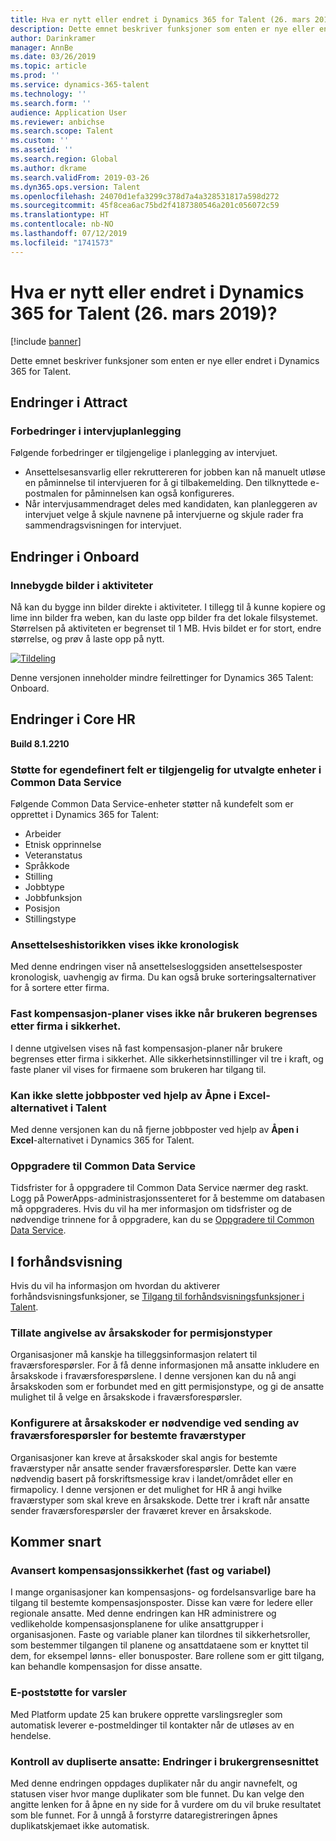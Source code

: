 ```yaml
---
title: Hva er nytt eller endret i Dynamics 365 for Talent (26. mars 2019)?
description: Dette emnet beskriver funksjoner som enten er nye eller endret i Microsoft Dynamics 365 for Talent.
author: Darinkramer
manager: AnnBe
ms.date: 03/26/2019
ms.topic: article
ms.prod: ''
ms.service: dynamics-365-talent
ms.technology: ''
ms.search.form: ''
audience: Application User
ms.reviewer: anbichse
ms.search.scope: Talent
ms.custom: ''
ms.assetid: ''
ms.search.region: Global
ms.author: dkrame
ms.search.validFrom: 2019-03-26
ms.dyn365.ops.version: Talent
ms.openlocfilehash: 24070d1efa3299c378d7a4a328531817a598d272
ms.sourcegitcommit: 45f8cea6ac75bd2f4187380546a201c056072c59
ms.translationtype: HT
ms.contentlocale: nb-NO
ms.lasthandoff: 07/12/2019
ms.locfileid: "1741573"
---
```

# <a name="whats-new-or-changed-in-dynamics-365-for-talent-march-26-2019"></a>Hva er nytt eller endret i Dynamics 365 for Talent (26. mars 2019)?

[!include [banner](includes/banner.md)]

Dette emnet beskriver funksjoner som enten er nye eller endret i Dynamics 365 for Talent.

## <a name="changes-in-attract"></a>Endringer i Attract

### <a name="enhancements-to-interview-scheduling"></a>Forbedringer i intervjuplanlegging
Følgende forbedringer er tilgjengelige i planlegging av intervjuet.

- Ansettelsesansvarlig eller rekruttereren for jobben kan nå manuelt utløse en påminnelse til intervjueren for å gi tilbakemelding. Den tilknyttede e-postmalen for påminnelsen kan også konfigureres.
- Når intervjusammendraget deles med kandidaten, kan planleggeren av intervjuet velge å skjule navnene på intervjuerne og skjule rader fra sammendragsvisningen for intervjuet.

## <a name="changes-in-onboard"></a>Endringer i Onboard

### <a name="embedded-images-in-activities"></a>Innebygde bilder i aktiviteter
Nå kan du bygge inn bilder direkte i aktiviteter. I tillegg til å kunne kopiere og lime inn bilder fra weben, kan du laste opp bilder fra det lokale filsystemet. Størrelsen på aktiviteten er begrenset til 1 MB. Hvis bildet er for stort, endre størrelse, og prøv å laste opp på nytt.

[![Tildeling](./media/embedimages.png)](./media/embedimages.png)

Denne versjonen inneholder mindre feilrettinger for Dynamics 365 Talent: Onboard.

## <a name="changes-in-core-hr"></a>Endringer i Core HR
**Build 8.1.2210**

### <a name="custom-field-support-available-for-select-entities-in-common-data-service"></a>Støtte for egendefinert felt er tilgjengelig for utvalgte enheter i Common Data Service 

Følgende Common Data Service-enheter støtter nå kundefelt som er opprettet i Dynamics 365 for Talent:

- Arbeider
- Etnisk opprinnelse
- Veteranstatus
- Språkkode
- Stilling
- Jobbtype
- Jobbfunksjon
- Posisjon
- Stillingstype
 
### <a name="employment-history-not-displayed-chronologically"></a>Ansettelseshistorikken vises ikke kronologisk
Med denne endringen viser nå ansettelsesloggsiden ansettelsesposter kronologisk, uavhengig av firma. Du kan også bruke sorteringsalternativer for å sortere etter firma.

### <a name="fixed-compensation-plans-dont-appear-when-restricting-user-by-company-in-security"></a>Fast kompensasjon-planer vises ikke når brukeren begrenses etter firma i sikkerhet.
I denne utgivelsen vises nå fast kompensasjon-planer når brukere begrenses etter firma i sikkerhet. Alle sikkerhetsinnstillinger vil tre i kraft, og faste planer vil vises for firmaene som brukeren har tilgang til. 

### <a name="cant-delete-job-records-using-open-in-excel-option-in-talent"></a>Kan ikke slette jobbposter ved hjelp av Åpne i Excel-alternativet i Talent
Med denne versjonen kan du nå fjerne jobbposter ved hjelp av **Åpen i Excel**-alternativet i Dynamics 365 for Talent.

### <a name="upgrade-to-common-data-service"></a>Oppgradere til Common Data Service
Tidsfrister for å oppgradere til Common Data Service nærmer deg raskt. Logg på PowerApps-administrasjonssenteret for å bestemme om databasen må oppgraderes. Hvis du vil ha mer informasjon om tidsfrister og de nødvendige trinnene for å oppgradere, kan du se [Oppgradere til Common Data Service](https://docs.microsoft.com/common-data-service/upgradecds/introduction-upgrade-cds).

## <a name="in-preview"></a>I forhåndsvisning

Hvis du vil ha informasjon om hvordan du aktiverer forhåndsvisningsfunksjoner, se [Tilgang til forhåndsvisningsfunksjoner i Talent](./access-preview-feature.md).

### <a name="allow-reason-codes-to-be-specified-on-leave-types"></a>Tillate angivelse av årsakskoder for permisjonstyper
Organisasjoner må kanskje ha tilleggsinformasjon relatert til fraværsforespørsler. For å få denne informasjonen må ansatte inkludere en årsakskode i fraværsforespørslene. I denne versjonen kan du nå angi årsakskoden som er forbundet med en gitt permisjonstype, og gi de ansatte mulighet til å velge en årsakskode i fraværsforespørsler.

### <a name="configure-reason-codes-to-be-required-when-submitting-time-off-for-certain-leave-types"></a>Konfigurere at årsakskoder er nødvendige ved sending av fraværsforespørsler for bestemte fraværstyper
Organisasjoner kan kreve at årsakskoder skal angis for bestemte fraværstyper når ansatte sender fraværsforespørsler. Dette kan være nødvendig basert på forskriftsmessige krav i landet/området eller en firmapolicy. I denne versjonen er det mulighet for HR å angi hvilke fraværstyper som skal kreve en årsakskode. Dette trer i kraft når ansatte sender fraværsforespørsler der fraværet krever en årsakskode.

## <a name="coming-soon"></a>Kommer snart

###  <a name="advanced-compensation-security-fixed-and-variable"></a>Avansert kompensasjonssikkerhet (fast og variabel)
I mange organisasjoner kan kompensasjons- og fordelsansvarlige bare ha tilgang til bestemte kompensasjonsposter. Disse kan være for ledere eller regionale ansatte. Med denne endringen kan HR administrere og vedlikeholde kompensasjonsplanene for ulike ansattgrupper i organisasjonen. Faste og variable planer kan tilordnes til sikkerhetsroller, som bestemmer tilgangen til planene og ansattdataene som er knyttet til dem, for eksempel lønns- eller bonusposter. Bare rollene som er gitt tilgang, kan behandle kompensasjon for disse ansatte.

###  <a name="email-support-for-alerts"></a>E-poststøtte for varsler
Med Platform update 25 kan brukere opprette varslingsregler som automatisk leverer e-postmeldinger til kontakter når de utløses av en hendelse. 

### <a name="duplicate-employee-checks-user-interface-changes"></a>Kontroll av dupliserte ansatte: Endringer i brukergrensesnittet
Med denne endringen oppdages duplikater når du angir navnefelt, og statusen viser hvor mange duplikater som ble funnet. Du kan velge den angitte lenken for å åpne en ny side for å vurdere om du vil bruke resultatet som ble funnet. For å unngå å forstyrre dataregistreringen åpnes duplikatskjemaet ikke automatisk.
